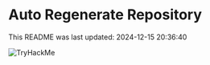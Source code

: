 # Auto Regenerate Repository

This README was last updated: 2024-12-15 20:36:40

 ![TryHackMe](https://tryhackme.com/badge/533634)